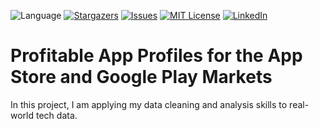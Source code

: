 ![Language](https://img.shields.io/badge/language-python--3.8.3-blue) 
[![Stargazers][stars-shield]][stars-url] 
[![Issues][issues-shield]][issues-url] 
[![MIT License][license-shield]][license-url] 
[![LinkedIn][linkedin-shield]][linkedin-url]
 <!-- MARKDOWN LINKS & IMAGES -->
<!-- https://www.markdownguide.org/basic-syntax/#reference-style-links -->


[stars-shield]: https://img.shields.io/github/stars/PolinaPolskaia/app-profiles.svg?style=flat-square
[stars-url]: https://github.com/PolinaPolskaia/app-profiles/stargazers
[issues-shield]: https://img.shields.io/github/issues/PolinaPolskaia/app-profiles/.svg?style=flat-square
[issues-url]: https://github.com/PolinaPolskaia/app-profiles//issues
[license-shield]: https://img.shields.io/badge/License-MIT-yellow.svg
[license-url]: https://github.com/AvinashBolleddula/Profitable-App-Profiles/blob/master/LICENSE
[linkedin-shield]: https://img.shields.io/badge/-LinkedIn-black.svg?style=flat-square&logo=linkedin&colorB=555
[linkedin-url]: https://linkedin.com/in/avinashbolleddula
[product-screenshot]: images/screenshot.jpg


# Profitable App Profiles for the App Store and Google Play Markets

In this project, I am applying my data cleaning and analysis skills to real-world tech data.
